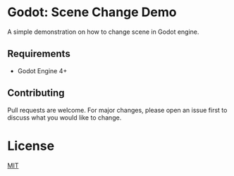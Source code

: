 # Godot: Scene Change Demo

A simple demonstration on how to change scene in Godot engine.

## Requirements

- Godot Engine 4+

## Contributing

Pull requests are welcome. For major changes, please open an issue first to discuss what you would like to change.

# License

[MIT](/LICENSE)
